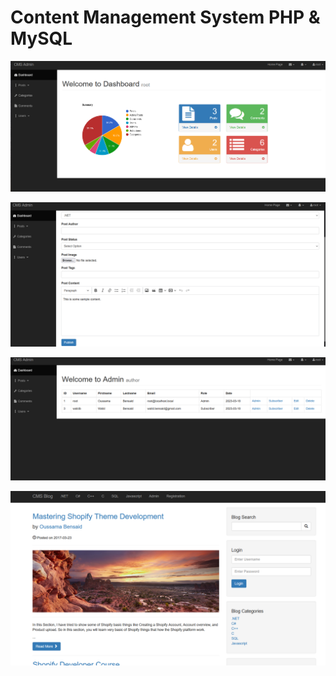 # Content Management System PHP & MySQL


![Screenshot of a comment on a GitHub issue showing an image, added in the Markdown, of an Octocat smiling and raising a tentacle.](https://raw.githubusercontent.com/OSBensaid/Content-Management-System-PHP-MySQL/main/screenshoots/Screenshot_24.png)


![Screenshot of a comment on a GitHub issue showing an image, added in the Markdown, of an Octocat smiling and raising a tentacle.](https://raw.githubusercontent.com/OSBensaid/Content-Management-System-PHP-MySQL/main/screenshoots/Screenshot_25.png)

![Screenshot of a comment on a GitHub issue showing an image, added in the Markdown, of an Octocat smiling and raising a tentacle.](https://raw.githubusercontent.com/OSBensaid/Content-Management-System-PHP-MySQL/main/screenshoots/Screenshot_26.png)

![Screenshot of a comment on a GitHub issue showing an image, added in the Markdown, of an Octocat smiling and raising a tentacle.](https://raw.githubusercontent.com/OSBensaid/Content-Management-System-PHP-MySQL/main/screenshoots/Screenshot_23.png)

